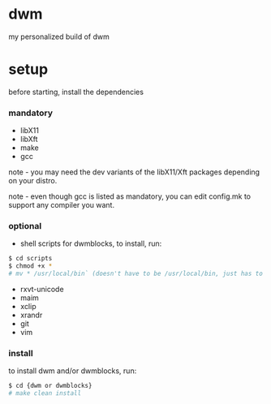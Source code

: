 # dwm
my personalized build of dwm

# setup
before starting, install the dependencies

### mandatory
* libX11
* libXft
* make
* gcc

note - you may need the dev variants of the libX11/Xft packages depending on your distro.

note - even though gcc is listed as mandatory, you can edit config.mk to support any compiler you want.

### optional
* shell scripts for dwmblocks, to install, run:

```sh
$ cd scripts
$ chmod +x *
# mv * /usr/local/bin` (doesn't have to be /usr/local/bin, just has to be on $PATH)
```

* rxvt-unicode
* maim
* xclip
* xrandr
* git
* vim

### install
to install dwm and/or dwmblocks, run:

```sh
$ cd {dwm or dwmblocks}
# make clean install
```
